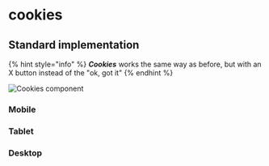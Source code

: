 # cookies

## Standard implementation

{% hint style="info" %}
_**Cookies**_ works the same way as before, but with an X button instead of the "ok, got it"
{% endhint %}

![Cookies component](https://github.com/miriamcastellon/st-design/tree/10a3297df124277b17d6268d0c90d09255da081f/design-system/.gitbook/assets/cookies%20%281%29.png)

### Mobile

### Tablet

### Desktop

